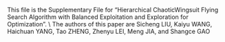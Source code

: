 This file is the Supplementary File for “Hierarchical ChaoticWingsuit Flying Search Algorithm with Balanced Exploitation and Exploration for Optimization”.
\\ The authors of this paper are Sicheng LIU, Kaiyu WANG, Haichuan YANG, Tao ZHENG, Zhenyu LEI, Meng JIA, and Shangce GAO


